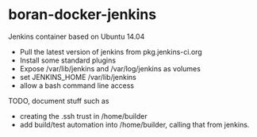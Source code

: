 boran-docker-jenkins
====================

Jenkins container based on Ubuntu 14.04

 * Pull the latest version of jenkins from pkg.jenkins-ci.org
 * Install some standard plugins
 * Expose /var/lib/jenkins and /var/log/jenkins as volumes
 * set JENKINS_HOME /var/lib/jenkins
 * allow a bash command line access


TODO, document stuff such as
- creating the .ssh trust in /home/builder
- add build/test automation into /home/builder, calling that from jenkins.

